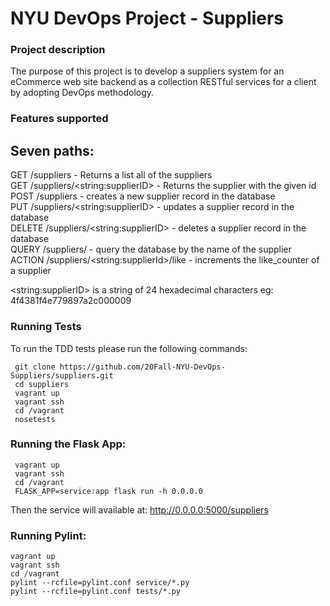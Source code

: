 # NYU DevOps Project - Suppliers

###  Project description
The purpose of this project is to develop a suppliers system for an eCommerce web site backend as a collection RESTful services for a client by adopting DevOps methodology.

### Features supported
 Seven paths:
 ------
 GET /suppliers - Returns a list all of the suppliers  
 GET /suppliers/\<string:supplierID\> - Returns the supplier with the given id  
 POST /suppliers - creates a new supplier record in the database  
 PUT /suppliers/\<string:supplierID\> - updates a supplier record in the database  
 DELETE /suppliers/\<string:supplierID\> - deletes a supplier record in the database  
 QUERY /suppliers/ - query the database by the name of the supplier   
 ACTION /suppliers/\<string:supplierId\>/like - increments the like_counter of a supplier 

\<string:supplierID\> is a string of 24 hexadecimal characters eg: 4f4381f4e779897a2c000009

### Running Tests
To run the TDD tests please run the following commands:
```
 git clone https://github.com/20Fall-NYU-DevOps-Suppliers/suppliers.git
 cd suppliers
 vagrant up
 vagrant ssh
 cd /vagrant
 nosetests
```

### Running the Flask App:
```
 vagrant up
 vagrant ssh
 cd /vagrant
 FLASK_APP=service:app flask run -h 0.0.0.0
```

Then the service will available at: http://0.0.0.0:5000/suppliers

### Running Pylint:
```
vagrant up
vagrant ssh
cd /vagrant
pylint --rcfile=pylint.conf service/*.py
pylint --rcfile=pylint.conf tests/*.py
````

